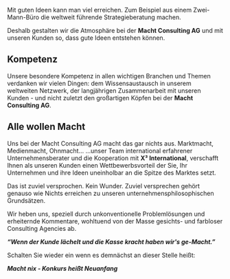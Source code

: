 Mit guten Ideen kann man viel erreichen. Zum Beispiel aus einem Zwei-Mann-Büro die weltweit führende Strategieberatung machen.

Deshalb gestalten wir die Atmosphäre bei der **Macht Consulting AG** und mit unseren Kunden so, dass gute Ideen entstehen können.

## Kompetenz

Unsere besondere Kompetenz in allen wichtigen Branchen und Themen verdanken wir vielen Dingen: dem Wissensaustausch in unserem weltweiten Netzwerk, der langjährigen Zusammenarbeit mit unseren Kunden - und nicht zuletzt den großartigen Köpfen bei der **Macht Consulting AG**.

## Alle wollen Macht

Uns bei der Macht Consulting AG macht das gar nichts aus. 
Marktmacht, Medienmacht, Ohnmacht… 
…unser Team international erfahrener Unternehmensberater und die Kooperation mit **X³ International**, verschafft Ihnen als unseren Kunden einen Wettbewerbsvorteil der Sie, Ihr Unternehmen und ihre Ideen uneinholbar an die Spitze des Marktes setzt.

Das ist zuviel versprochen. Kein Wunder. Zuviel versprechen gehört genauso wie Nichts erreichen zu unseren unternehmensphilosophischen Grundsätzen.

Wir heben uns, speziell durch unkonventionelle Problemlösungen und erheiternde Kommentare, wohltuend von der Masse gesichts- und farbloser Consulting Agencies ab.

**_“Wenn der Kunde lächelt und die Kasse kracht haben wir's ge-Macht.”_**

Schalten Sie wieder ein wenn es demnächst an dieser Stelle heißt: 

**_Macht nix - Konkurs heißt Neuanfang_**
